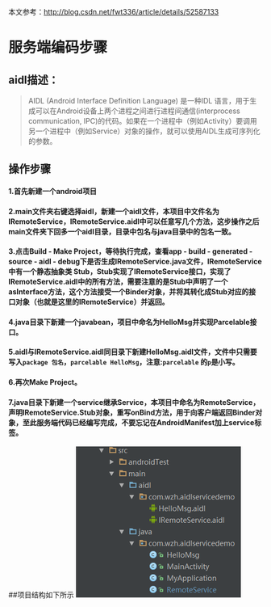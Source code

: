 本文参考：http://blog.csdn.net/fwt336/article/details/52587133
# 服务端编码步骤
## aidl描述：
> AIDL (Android Interface Definition Language) 是一种IDL 语言，用于生成可以在Android设备上两个进程之间进行进程间通信(interprocess communication, IPC)的代码。如果在一个进程中（例如Activity）要调用另一个进程中（例如Service）对象的操作，就可以使用AIDL生成可序列化的参数。

## 操作步骤
#### 1.首先新建一个android项目
#### 2.main文件夹右键选择aidl，新建一个aidl文件，本项目中文件名为IRemoteService，IRemoteService.aidl中可以任意写几个方法，这步操作之后main文件夹下回多一个aidl目录，目录中包名与java目录中的包名一致。
#### 3.点击Build - Make Project，等待执行完成，查看app - build - generated - source - aidl - debug下是否生成IRemoteService.java文件，IRemoteService中有一个静态抽象类 Stub，Stub实现了IRemoteService接口，实现了IRemoteService.aidl中的所有方法，需要注意的是Stub中声明了一个asInterface方法，这个方法接受一个Binder对象，并将其转化成Stub对应的接口对象（也就是这里的IRemoteService）并返回。
#### 4.java目录下新建一个javabean，项目中命名为HelloMsg并实现Parcelable接口。
#### 5.aidl与IRemoteService.aidl同目录下新建HelloMsg.aidl文件，文件中只需要写入`package 包名`，`parcelable HelloMsg`，注意:`parcelable` 的`p`是小写。
#### 6.再次Make Project。
#### 7.java目录下新建一个service继承Service，本项目中命名为RemoteService，声明IRemoteService.Stub对象，重写onBind方法，用于向客户端返回Binder对象，至此服务端代码已经编写完成，不要忘记在AndroidManifest加上service标签。
##项目结构如下所示
![src](/screenshots/src.png "src")
